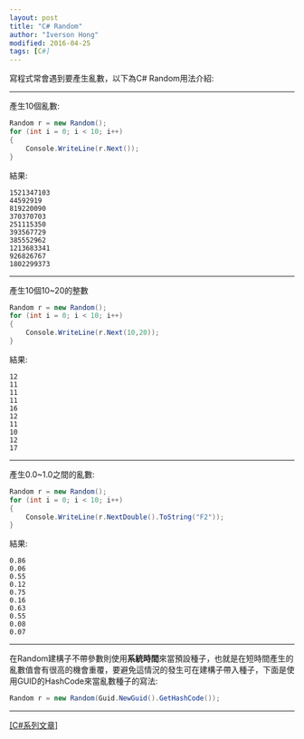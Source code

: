```yaml
---
layout: post
title: "C# Random"
author: "Iverson Hong"
modified: 2016-04-25
tags: [C#]
---
```


寫程式常會遇到要產生亂數，以下為C# Random用法介紹:

----------

產生10個亂數:

~~~csharp
Random r = new Random();
for (int i = 0; i < 10; i++)
{
    Console.WriteLine(r.Next());
}
~~~

結果:

    1521347103
    44592919
    819220090
    370370703
    251115350
    393567729
    385552962
    1213683341
    926826767
    1802299373

----------

產生10個10~20的整數

~~~csharp
Random r = new Random();
for (int i = 0; i < 10; i++)
{
    Console.WriteLine(r.Next(10,20));
}
~~~

結果:

    12
    11
    11
    11
    16
    12
    11
    10
    12
    17

----------

產生0.0~1.0之間的亂數:

~~~csharp
Random r = new Random();
for (int i = 0; i < 10; i++)
{
    Console.WriteLine(r.NextDouble().ToString("F2"));
}
~~~

結果:

    0.86
    0.06
    0.55
    0.12
    0.75
    0.16
    0.63
    0.55
    0.08
    0.07

----------

在Random建構子不帶參數則使用**系統時間**來當預設種子，也就是在短時間產生的亂數值會有很高的機會重覆，要避免這情況的發生可在建構子帶入種子，下面是使用GUID的HashCode來當亂數種子的寫法:

~~~csharp
Random r = new Random(Guid.NewGuid().GetHashCode());
~~~

----------

[[C#系列文章]](http://yu-qiao-hong.github.io/tags/#C#)